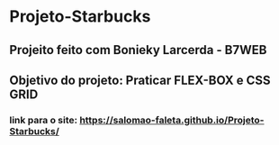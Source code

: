 # Projeto-Starbucks
## Projeito feito com Bonieky Larcerda - B7WEB
## Objetivo do projeto: Praticar FLEX-BOX e CSS GRID
### link para o site: https://salomao-faleta.github.io/Projeto-Starbucks/
